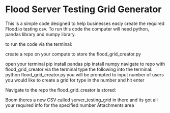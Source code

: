 # Flood Server Testing Grid Generator

This is a simple code designed to help businesses easly create the required Flood.io testing csv. To run this code the computer will need python, pandas library and numpy library.

to run the code via the terminal:

create a repo on your compute to store the flood_grid_creator.py   

open your terminal
pip install pandas
pip install numpy 
navigate to repo with flood_grid_creator via the terminal
type the following into the terminal:  python flood_grid_creator.py
you will be prompted to input number of users you would like to create a grid for 
type in the number and hit enter

Navigate to the repo the flood_grid_creator is stored:

Boom theres a new CSV called server_testing_grid in there and its got all your required info for the specified number
Attachments area
